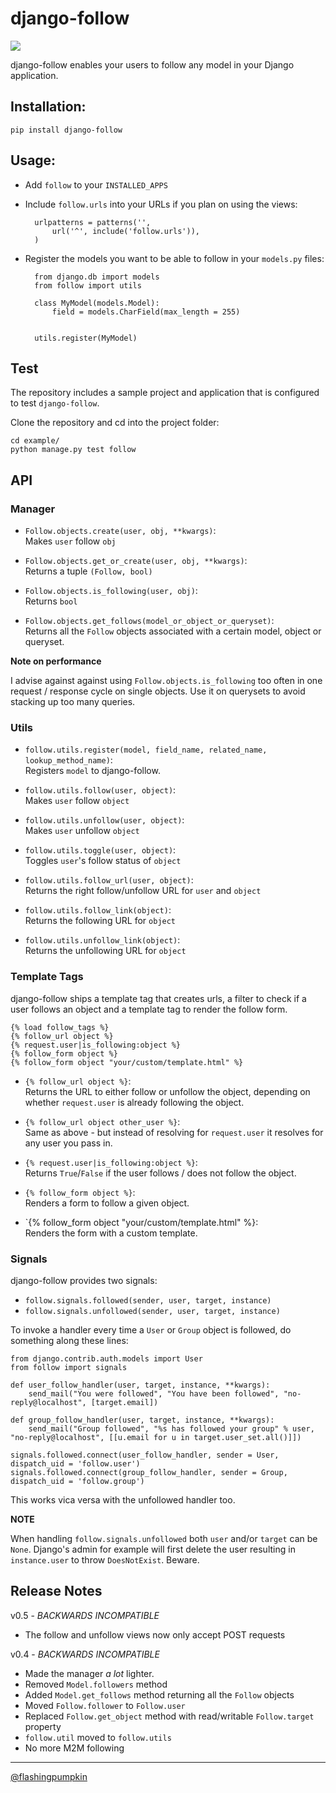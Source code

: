 # django-follow

![](https://secure.travis-ci.org/caffeinehit/django-follow.png)

django-follow enables your users to follow any model in your Django application.

## Installation:

    pip install django-follow

## Usage:

* Add `follow` to your `INSTALLED_APPS`
* Include `follow.urls` into your URLs if you plan on using the views:

		urlpatterns = patterns('',
			url('^', include('follow.urls')),
		)
	
* Register the models you want to be able to follow in your `models.py` files:

		from django.db import models
		from follow import utils

		class MyModel(models.Model):
			field = models.CharField(max_length = 255)
		

		utils.register(MyModel)

## Test

The repository includes a sample project and application that is configured
to test `django-follow`.

Clone the repository and cd into the project folder:

	cd example/
	python manage.py test follow
    
## API

### Manager

* `Follow.objects.create(user, obj, **kwargs)`:  
  Makes `user` follow `obj`

* `Follow.objects.get_or_create(user, obj, **kwargs)`:  
  Returns a tuple `(Follow, bool)` 

* `Follow.objects.is_following(user, obj)`:  
  Returns `bool`

* `Follow.objects.get_follows(model_or_object_or_queryset)`:  
  Returns all the `Follow` objects associated with a certain model, object or
  queryset.

**Note on performance**

I advise against against using `Follow.objects.is_following` too often in one
request / response cycle on single objects. Use it on querysets to avoid stacking
up too many queries.


### Utils

* `follow.utils.register(model, field_name, related_name, lookup_method_name)`:  
  Registers `model` to django-follow. 

* `follow.utils.follow(user, object)`:  
  Makes `user` follow `object`

* `follow.utils.unfollow(user, object)`:  
  Makes `user` unfollow `object`

* `follow.utils.toggle(user, object)`:  
  Toggles `user`'s follow status of `object`

* `follow.utils.follow_url(user, object)`:  
  Returns the right follow/unfollow URL for `user` and `object`

* `follow.utils.follow_link(object)`:  
  Returns the following URL for `object`
  
* `follow.utils.unfollow_link(object)`:  
  Returns the unfollowing URL for `object`


### Template Tags

django-follow ships a template tag that creates urls, a filter 
to check if a user follows an object and a template tag to render
the follow form.

	{% load follow_tags %}
	{% follow_url object %}
	{% request.user|is_following:object %}
	{% follow_form object %}
	{% follow_form object "your/custom/template.html" %}

* `{% follow_url object %}`:  
  Returns the URL to either follow or unfollow the object, depending on whether `request.user` is already following the object. 

* `{% follow_url object other_user %}`:  
  Same as above - but instead of resolving for `request.user` it resolves for any user you pass in.
 
* `{% request.user|is_following:object %}`:  
  Returns `True`/`False` if the user follows / does not follow the object.

* `{% follow_form object %}`:  
  Renders a form to follow a given object.

* `{% follow_form object "your/custom/template.html" %}:  
  Renders the form with a custom template.


### Signals

django-follow provides two signals:

* `follow.signals.followed(sender, user, target, instance)`
* `follow.signals.unfollowed(sender, user, target, instance)`

To invoke a handler every time a `User` or `Group` object is followed, do something along these lines:

	from django.contrib.auth.models import User
	from follow import signals

	def user_follow_handler(user, target, instance, **kwargs):
		send_mail("You were followed", "You have been followed", "no-reply@localhost", [target.email])
	
	def group_follow_handler(user, target, instance, **kwargs):
		send_mail("Group followed", "%s has followed your group" % user, "no-reply@localhost", [[u.email for u in target.user_set.all()]])

	signals.followed.connect(user_follow_handler, sender = User, dispatch_uid = 'follow.user')
	signals.followed.connect(group_follow_handler, sender = Group, dispatch_uid = 'follow.group')

This works vica versa with the unfollowed handler too.

**NOTE**

When handling `follow.signals.unfollowed` both `user` and/or `target` can be
`None`. Django's admin for example will first delete the user resulting in
`instance.user` to throw `DoesNotExist`. Beware.

## Release Notes

v0.5 - *BACKWARDS INCOMPATIBLE*

* The follow and unfollow views now only accept POST requests

v0.4 - *BACKWARDS INCOMPATIBLE*

* Made the manager _a lot_ lighter.
* Removed `Model.followers` method
* Added `Model.get_follows` method returning all the `Follow` objects
* Moved `Follow.follower` to `Follow.user` 
* Replaced `Follow.get_object` method with read/writable `Follow.target` property
* `follow.util` moved to `follow.utils`
* No more M2M following

-----------------

[@flashingpumpkin](http://twitter.com/flashingpumpkin)
